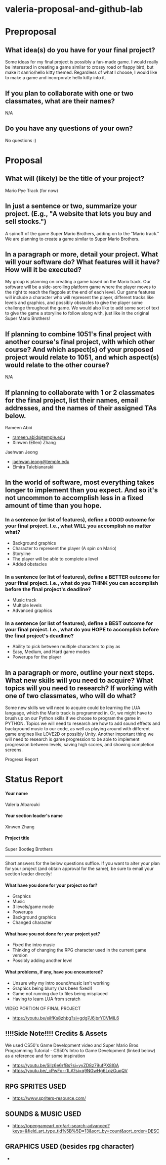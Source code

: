 # valeria-proposal-and-github-lab

# Preproposal

## What idea(s) do you have for your final project?
Some ideas for my final project is possibly a fan-made game. I would really be interested in creating a game similar to crossy road or flappy bird, but make it sanrio/hello kitty themed. Regardless of what I choose, I would like to make a game and incorporate hello kitty into it.


## If you plan to collaborate with one or two classmates, what are their names?
N/A


## Do you have any questions of your own?
No questions :)



# Proposal

## What will (likely) be the title of your project?

Mario Pye Track (for now)

## In just a sentence or two, summarize your project. (E.g., "A website that lets you buy and sell stocks.")

A spinoff of the game Super Mario Brothers, adding on to the "Mario track." We are planning to create a game similar to Super Mario Brothers.

## In a paragraph or more, detail your project. What will your software do? What features will it have? How will it be executed?

My group is planning on creating a game based on the Mario track. Our software will be a side-scrolling platform game where the player moves to the right to reach the flagpole at the end of each level. Our game features will include a character who will represent the player, different tracks like levels and graphics, and possibly obstacles to give the player some challenge throughout the game. We would also like to add some sort of text to give the game a storyline to follow along with, just like in the original Super Mario Brothers!

## If planning to combine 1051's final project with another course's final project, with which other course? And which aspect(s) of your proposed project would relate to 1051, and which aspect(s) would relate to the other course?

N/A

## If planning to collaborate with 1 or 2 classmates for the final project, list their names, email addresses, and the names of their assigned TAs below.
Rameen Abid
- rameen.abid@temple.edu
- Xinwen (Ellen) Zhang
  
Jaehwan Jeong
- jaehwan.jeong@temple.edu
- Elmira Talebianaraki


## In the world of software, most everything takes longer to implement than you expect. And so it's not uncommon to accomplish less in a fixed amount of time than you hope.

### In a sentence (or list of features), define a GOOD outcome for your final project. I.e., what WILL you accomplish no matter what?
- Background graphics
- Character to represent the player (A spin on Mario)
- Storyline
- The player will be able to complete a level
- Added obstacles


### In a sentence (or list of features), define a BETTER outcome for your final project. I.e., what do you THINK you can accomplish before the final project's deadline?
- Music track
- Multiple levels
- Advanced graphics


### In a sentence (or list of features), define a BEST outcome for your final project. I.e., what do you HOPE to accomplish before the final project's deadline?
- Ability to pick between multiple characters to play as
- Easy, Medium, and Hard game modes
- Powerups for the player


## In a paragraph or more, outline your next steps. What new skills will you need to acquire? What topics will you need to research? If working with one of two classmates, who will do what?

Some new skills we will need to acquire could be learning the LUA language, which the Mario track is programmed in. Or, we might have to brush up on our Python skills if we choose to program the game in PYTHON. Topics we will need to research are how to add sound effects and background music to our code, as well as playing around with different game engines like LOVE2D or possibly Unity. Another important thing we will need to research is game progression to be able to implement progression between levels, saving high scores, and showing completion screens.

Progress Report
# Status Report

#### Your name

Valeria Albarouki

#### Your section leader's name

Xinwen Zhang

#### Project title

Super Bootleg Brothers

***

Short answers for the below questions suffice. If you want to alter your plan for your project (and obtain approval for the same), be sure to email your section leader directly!

#### What have you done for your project so far?

- Graphics
- Music
- 3 levels/game mode
- Powerups
- Background graphics
- Changed character 

#### What have you not done for your project yet?

- Fixed the intro music
- Thinking of changing the RPG character used in the current game version
- Possibly adding another level

#### What problems, if any, have you encountered?

- Unsure why my intro sound/music isn't working
- Graphics being blurry (has been fixed!)
- Game not running due to files being misplaced
- Having to learn LUA from scratch

VIDEO PORTION OF FINAL PROJECT 
- https://youtu.be/eiIfKs8zhbg?si=gdg7J6jbrYCVMIL6

!!!!Side Note!!!!
Credits & Assets 
-

We used CS50's Game Development video and Super Mario Bros Programming Tutorial - CS50's Intro to Game Development (linked below) as a reference and for some inspiration
- https://youtu.be/Silz6e6rfBs?si=vyZD8z79ufPX8lGA
- https://youtu.be/_cPwFo--1LA?si=q9NGwHg6LqzGuqQV
  
RPG SPRITES USED
-
- https://www.spriters-resource.com/

SOUNDS & MUSIC USED
-
- https://opengameart.org/art-search-advanced?keys=&field_art_type_tid%5B%5D=13&sort_by=count&sort_order=DESC

GRAPHICS USED (besides rpg character)
- 
- 
